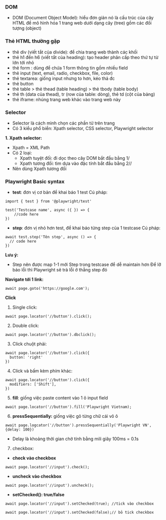 ### DOM
- DOM (Document Object Model): hiểu đơn giản nó là cấu trúc của cây HTML để mô hình hóa 1 trang web dưới dạng cây (tree) gồm các đối tượng (object)

### Thẻ HTML thường gặp
- thẻ div (viết tắt của divide): để chia trang web thành các khối
- thẻ h1 đến h6 (viết tắt của heading): tạo header phân cấp theo thứ tự từ lớn tới nhỏ
- thẻ form : dùng để chứa 1 form thông tin gồm nhiều field
- thẻ input (text, email, radio, checkbox, file, color)
- thẻ textarea: giống input nhưng to hơn, kéo thả đc
- thẻ button
- thẻ table > thẻ thead (table heading) > thẻ tbody (table body)
- thẻ th (data của thead), tr (row của table: dòng), thẻ td (cột của bảng)
- thẻ iframe: nhúng trang web khác vào trang web này

### Selector
- Selector là cách mình chọn các phần tử trên trang
- Có 3 kiểu phổ biển: Xpath selector, CSS selector, Playwright selector

**1. Xpath selector:**
- Xpath = XML Path
- Có 2 loại:
  - Xpath tuyệt đối: đi dọc theo cây DOM
  bắt đầu bằng 1/
  - Xpath tương đối: tìm dựa vào đặc tính
  bắt đầu bằng 2//
- Nên dùng Xpath tương đối

### Playwright Basic syntax
- **test**: đơn vị cơ bản để khai báo 1 test
Cú pháp:

```
import { test } from '@playwright/test'

test('Testcase name', async ({ }) => {
    //code here 
})
```

- **step**: đơn vị nhỏ hơn test, để khai báo từng step của 1 testcase
Cú pháp:
```
await test.step('Tên step', async () => {
  // code here
})
```
**Lưu ý:**
- Step nên được map 1-1 mới Step trong testcase để dễ maintain hơn
Để lỡ báo lỗi thì Playwright sẽ trả lỗi ở thẳng step đó

**Navigate tới 1 link:**
```
await page.goto('https://google.com');
```
**Click**
1. Single click:
```
await page.locator('//button').click();
```

2. Double click:
```
await page.locator('//button').dbclick();
```

3. Click chuột phải:
```
await page.locator('//button').click({
  button: 'right'
})
```

4. Click và bấm kèm phím khác:
```
await page.locator('//button').click({
  modifiers: ['Shift'],
})
```

5. **fill**: giống việc paste content vào 1 ô input field
```
await page.locator('//button').fill('Playwright Vietnam);
```

6. **pressSequentially:** giống việc gõ từng chữ cái vô ô
```
await page.logcator('//button').pressSequentially('Playwright VN', {delay: 100})
```
- Delay là khoảng thời gian chờ tính bằng mili giây
100ms = 0.1s

7. checkbox:
- **check vào checkbox**
```
await page.locator('//input').check();
```
- **uncheck vào checkbox**
```
await page.locator('//input').uncheck();
```
- **setChecked(): true/false**
```
await page.locator('//input').setChecked(true); //tick vào checkbox

await page.locator('//input').setChecked(false);// bỏ tick checkbox
```

